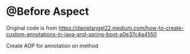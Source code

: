# @Before Aspect

Original code is from
https://danielangel22.medium.com/how-to-create-custom-annotations-in-java-and-spring-boot-a0e37c4a4550

Create AOP for annotation on method
